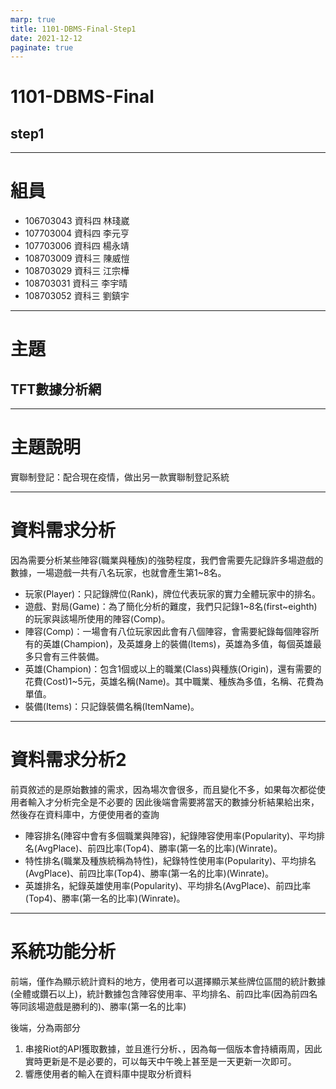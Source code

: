 ```yaml
---
marp: true
title: 1101-DBMS-Final-Step1
date: 2021-12-12
paginate: true
---
```


# 1101-DBMS-Final
## step1


---
# 組員
- 106703043 資科四 林琖崴
- 107703004 資科四 李元亨
- 107703006 資科四 楊永靖
- 108703009 資科三 陳威愷
- 108703029 資科三 江宗樺
- 108703031 資科三 李宇晴 
- 108703052 資科三 劉鎮宇
---
# 主題
## TFT數據分析網

---
# 主題說明
實聯制登記：配合現在疫情，做出另一款實聯制登記系統


---
# 資料需求分析
因為需要分析某些陣容(職業與種族)的強勢程度，我們會需要先記錄許多場遊戲的數據，一場遊戲一共有八名玩家，也就會產生第1~8名。
- 玩家(Player)：只記錄牌位(Rank)，牌位代表玩家的實力全體玩家中的排名。
- 遊戲、對局(Game)：為了簡化分析的難度，我們只記錄1~8名(first~eighth)的玩家與該場所使用的陣容(Comp)。
- 陣容(Comp)：一場會有八位玩家因此會有八個陣容，會需要紀錄每個陣容所有的英雄(Champion)，及英雄身上的裝備(Items)，英雄為多值，每個英雄最多只會有三件裝備。
- 英雄(Champion)：包含1個或以上的職業(Class)與種族(Origin)，還有需要的花費(Cost)1~5元，英雄名稱(Name)。其中職業、種族為多值，名稱、花費為單值。
- 裝備(Items)：只記錄裝備名稱(ItemName)。

---
# 資料需求分析2  
前頁敘述的是原始數據的需求，因為場次會很多，而且變化不多，如果每次都從使用者輸入才分析完全是不必要的
因此後端會需要將當天的數據分析結果給出來，然後存在資料庫中，方便使用者的查詢
- 陣容排名(陣容中會有多個職業與陣容)，紀錄陣容使用率(Popularity)、平均排名(AvgPlace)、前四比率(Top4)、勝率(第一名的比率)(Winrate)。
- 特性排名(職業及種族統稱為特性)，紀錄特性使用率(Popularity)、平均排名(AvgPlace)、前四比率(Top4)、勝率(第一名的比率)(Winrate)。
- 英雄排名，紀錄英雄使用率(Popularity)、平均排名(AvgPlace)、前四比率(Top4)、勝率(第一名的比率)(Winrate)。

---
# 系統功能分析
前端，僅作為顯示統計資料的地方，使用者可以選擇顯示某些牌位區間的統計數據(全體或鑽石以上)，統計數據包含陣容使用率、平均排名、前四比率(因為前四名等同該場遊戲是勝利的)、勝率(第一名的比率)

後端，分為兩部分
1. 串接Riot的API獲取數據，並且進行分析、，因為每一個版本會持續兩周，因此實時更新是不是必要的，可以每天中午晚上甚至是一天更新一次即可。
2. 響應使用者的輸入在資料庫中提取分析資料



